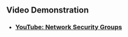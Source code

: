 <p align="center">

</p>

<h1></h1>
<br />


<h2>Video Demonstration</h2>

- ### [YouTube: Network Security Groups](https://www.youtube.com/watch?v=FpPgVQKf51Y)
